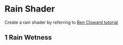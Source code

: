 # Rain Shader
Create a rain shader by referring to [Ben Cloward tutorial](https://www.youtube.com/watch?v=fYGOZYST-oQ&list=PL78XDi0TS4lFlOVKsNC6LR4sCQhetKJqs&index=13)

## 1 Rain Wetness
